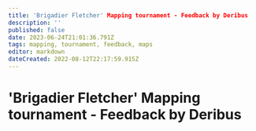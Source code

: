 ```yaml
---
title: 'Brigadier Fletcher' Mapping tournament - Feedback by Deribus
description: ''
published: false
date: 2023-06-24T21:01:36.791Z
tags: mapping, tournament, feedback, maps
editor: markdown
dateCreated: 2022-08-12T22:17:59.915Z
---
```


# 'Brigadier Fletcher' Mapping tournament - Feedback by Deribus


